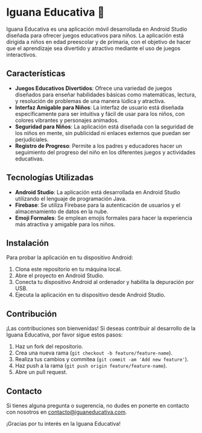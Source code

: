 # Iguana Educativa 🦎

Iguana Educativa es una aplicación móvil desarrollada en Android Studio diseñada para ofrecer juegos educativos para niños. La aplicación está dirigida a niños en edad preescolar y de primaria, con el objetivo de hacer que el aprendizaje sea divertido y atractivo mediante el uso de juegos interactivos.

## Características

- **Juegos Educativos Divertidos**: Ofrece una variedad de juegos diseñados para enseñar habilidades básicas como matemáticas, lectura, y resolución de problemas de una manera lúdica y atractiva.
- **Interfaz Amigable para Niños**: La interfaz de usuario está diseñada específicamente para ser intuitiva y fácil de usar para los niños, con colores vibrantes y personajes animados.
- **Seguridad para Niños**: La aplicación está diseñada con la seguridad de los niños en mente, sin publicidad ni enlaces externos que puedan ser perjudiciales.
- **Registro de Progreso**: Permite a los padres y educadores hacer un seguimiento del progreso del niño en los diferentes juegos y actividades educativas.

## Tecnologías Utilizadas

- **Android Studio**: La aplicación está desarrollada en Android Studio utilizando el lenguaje de programación Java.
- **Firebase**: Se utiliza Firebase para la autenticación de usuarios y el almacenamiento de datos en la nube.
- **Emoji Formales**: Se emplean emojis formales para hacer la experiencia más atractiva y amigable para los niños.

## Instalación

Para probar la aplicación en tu dispositivo Android:

1. Clona este repositorio en tu máquina local.
2. Abre el proyecto en Android Studio.
3. Conecta tu dispositivo Android al ordenador y habilita la depuración por USB.
4. Ejecuta la aplicación en tu dispositivo desde Android Studio.

## Contribución

¡Las contribuciones son bienvenidas! Si deseas contribuir al desarrollo de la Iguana Educativa, por favor sigue estos pasos:

1. Haz un fork del repositorio.
2. Crea una nueva rama (`git checkout -b feature/feature-name`).
3. Realiza tus cambios y commitea (`git commit -am 'Add new feature'`).
4. Haz push a la rama (`git push origin feature/feature-name`).
5. Abre un pull request.

## Contacto

Si tienes alguna pregunta o sugerencia, no dudes en ponerte en contacto con nosotros en [contacto@iguaneducativa.com](mailto:contacto@iguaneducativa.com).

¡Gracias por tu interés en la Iguana Educativa!
